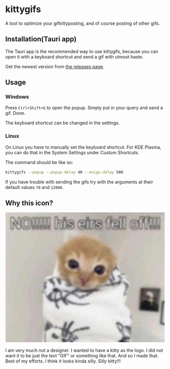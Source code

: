 # kittygifs

A tool to optimize your gifkittyposting, and of course posting of other gifs.

## Installation(Tauri app)

The Tauri app is the recommended way to use kittygifs, because you can open it with a keyboard shortcut and send a gif with utmost haste.

Get the newest version from [the releases page](https://github.com/Jan0660/kittygifs/releases).

## Usage

### Windows

Press `Ctrl+Shift+G` to open the popup. Simply put in your query and send a gif. Done.

The keyboard shortcut can be changed in the settings.

### Linux

On Linux you have to manually set the keyboard shortcut. For KDE Plasma, you can do that in the System Settings under Custom Shortcuts.

The command should be like so:

```bash
kittygifs --popup --popup-delay 40 --enigo-delay 500
```

If you have trouble with sending the gifs try with the arguments at their default values `70` and `12000`.

## Why this icon?

![silly cat without ears with the caption "NO!!!!! his eirs fell off!!!"](https://raw.githubusercontent.com/Jan0660/kittygifs/main/docs/img/no_ears.jpg)

I am very much not a designer. I wanted to have a kitty as the logo.
I did not want it to be just the text "GIF" or something like that.
And so I made that. Best of my efforts. I think it looks kinda silly. Silly kitty!!!
